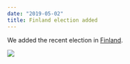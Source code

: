 ```yaml
---
date: "2019-05-02"
title: Finland election added
---
```


We added the recent election in [Finland](http://www.parlgov.org/explore/fin/election/2019-04-14/).

![](/images/parliament-sweden.jpg)
